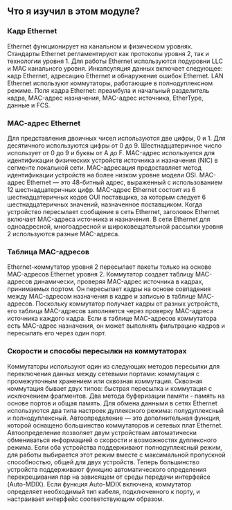 <!-- verified: agorbachev 03.05.2022 -->

<!-- 7.5.1 -->
##  Что я изучил в этом модуле?

### Кадр Ethernet

Ethernet функционирует на канальном и физическом уровнях. Стандарты Ethernet регламентируют как протоколы уровня 2, так и технологии уровня 1. Для работы Ethernet используются подуровни LLC и MAC канального уровня. Инкапсуляция данных включает следующее: кадр Ethernet, адресацию Ethernet и обнаружение ошибок Ethernet. LAN Ethernet используют коммутаторы, работающие в полнодуплексном режиме. Поля кадра Ethernet: преамбула и начальный разделитель кадра, MAC-адрес назначения, MAC-адрес источника, EtherType, данные и FCS.

### МАС-адрес Ethernet

Для представления двоичных чисел используются две цифры, 0 и 1. Для десятичного используются цифры от 0 до 9. Шестнадцатеричное число использует от 0 до 9 и буквы от A до F. MAC-адрес используется для идентификации физических устройств источника и назначения (NIC) в сегменте локальной сети. MAC-адресация предоставляет метод идентификации устройств на более низком уровне модели OSI. MAC-адрес Ethernet — это 48-битный адрес, выраженный с использованием 12 шестнадцатеричных цифр. MAC-адрес Ethernet состоит из 6 шестнадцатеричных кодов OUI поставщика, за которым следует 6 шестнадцатеричных значений, назначенное поставщиком. Когда устройство пересылает сообщение в сеть Ethernet, заголовок Ethernet включает MAC-адреса источника и назначения. В сети Ethernet для одноадресной, многоадресной и широковещательной рассылки уровня 2 используются разные MAC-адреса.

### Таблица MAC-адресов

Ethernet-коммутатор уровня 2 пересылает пакеты только на основе MAC-адресов Ethernet уровня 2. Коммутатор создает таблицу MAC-адресов динамически, проверяя MAC-адрес источника в кадрах, принимаемых портом. Он пересылает кадры на основе совпадения между MAC-адресом назначения в кадре и записью в таблице MAC-адресов. Поскольку коммутатор получает кадры от разных устройств, его таблица MAC-адресов заполняется через проверку MAC-адреса источника каждого кадра. Если в таблице MAC-адресов коммутатора есть MAC-адрес назначения, он может выполнять фильтрацию кадров и пересылать его через один порт.

### Скорости и способы пересылки на коммутаторах

Коммутаторы используют один из следующих методов пересылки для переключения данных между сетевыми портами: коммутация с промежуточным хранением или сквозная коммутация. Сквозная коммутация бывает двух типов: быстрая пересылка и коммутация с исключением фрагментов. Два метода буферизации памяти - память на основе портов и общая память. Для обмена данными в сетях Ethernet используются два типа настроек дуплексного режима: полудуплексный и полнодуплексный. Автоопределение — это дополнительная функция, которой оснащено большинство коммутаторов и сетевых плат Ethernet. Автоопределение позволяет двум устройствам автоматически обмениваться информацией о скорости и возможностях дуплексного режима. Если оба устройства поддерживают полнодуплексный режим, для работы выбирается этот режим вместе с максимальной пропускной способностью, общей для двух устройств. Теперь большинство устройств поддерживают функцию автоматического определения перекрещивания пар на зависящем от среды передачи интерфейсе (Auto-MDIX). Если функция Auto-MDIX включена, коммутатор определяет необходимый тип кабеля, подключенного к порту, и настраивает интерфейс соответствующим образом.

<!-- 7.5.2 -->
<!-- quiz -->

